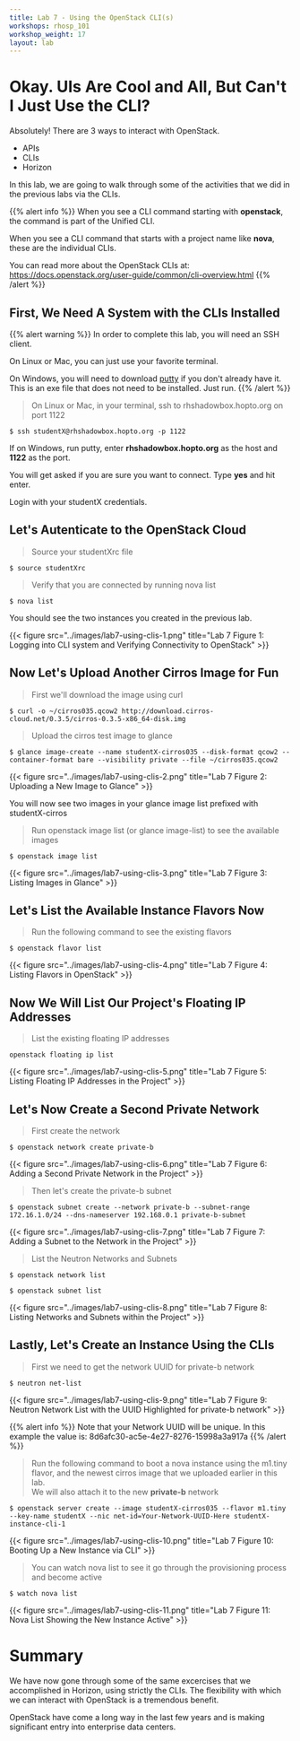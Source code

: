 ```yaml
---
title: Lab 7 - Using the OpenStack CLI(s)
workshops: rhosp_101
workshop_weight: 17
layout: lab
---
```


# Okay. UIs Are Cool and All, But Can't I Just Use the CLI?

Absolutely! There are 3 ways to interact with OpenStack.  
- APIs  
- CLIs  
- Horizon

In this lab, we are going to walk through some of the activities that we did in the previous labs via the CLIs.

{{% alert info %}}
When you see a CLI command starting with **openstack**, the command is part of the Unified CLI.

When you see a CLI command that starts with a project name like **nova**, these are the individual CLIs.

You can read more about the OpenStack CLIs at:
https://docs.openstack.org/user-guide/common/cli-overview.html
{{% /alert %}}

## First, We Need A System with the CLIs Installed

{{% alert warning %}}
In order to complete this lab, you will need an SSH client.

On Linux or Mac, you can just use your favorite terminal.

On Windows, you will need to download [putty](https://the.earth.li/~sgtatham/putty/latest/w64/putty.exe) if you don't already have it. This is an exe file that does not need to be installed. Just run.
{{% /alert %}}

> On Linux or Mac, in your terminal, ssh to rhshadowbox.hopto.org on port 1122

```
$ ssh studentX@rhshadowbox.hopto.org -p 1122
```

If on Windows, run putty, enter **rhshadowbox.hopto.org** as the host and **1122** as the port.

You will get asked if you are sure you want to connect. Type **yes** and hit enter.

Login with your studentX credentials.

## Let's Autenticate to the OpenStack Cloud

> Source your studentXrc file

```
$ source studentXrc
```

> Verify that you are connected by running nova list

```
$ nova list
```

You should see the two instances you created in the previous lab.

{{< figure src="../images/lab7-using-clis-1.png" title="Lab 7 Figure 1: Logging into CLI system and Verifying Connectivity to OpenStack" >}}

## Now Let's Upload Another Cirros Image for Fun

> First we'll download the image using curl

```
$ curl -o ~/cirros035.qcow2 http://download.cirros-cloud.net/0.3.5/cirros-0.3.5-x86_64-disk.img
```

> Upload the cirros test image to glance

```
$ glance image-create --name studentX-cirros035 --disk-format qcow2 --container-format bare --visibility private --file ~/cirros035.qcow2
```

{{< figure src="../images/lab7-using-clis-2.png" title="Lab 7 Figure 2: Uploading a New Image to Glance" >}}

You will now see two images in your glance image list prefixed with studentX-cirros

> Run openstack image list (or glance image-list) to see the available images

```
$ openstack image list
```

{{< figure src="../images/lab7-using-clis-3.png" title="Lab 7 Figure 3: Listing Images in Glance" >}}

## Let's List the Available Instance Flavors Now

> Run the following command to see the existing flavors

```
$ openstack flavor list
```

{{< figure src="../images/lab7-using-clis-4.png" title="Lab 7 Figure 4: Listing Flavors in OpenStack" >}}

## Now We Will List Our Project's Floating IP Addresses

> List the existing floating IP addresses

```
openstack floating ip list
```

{{< figure src="../images/lab7-using-clis-5.png" title="Lab 7 Figure 5: Listing Floating IP Addresses in the Project" >}}

## Let's Now Create a Second Private Network

> First create the network

```
$ openstack network create private-b
```

{{< figure src="../images/lab7-using-clis-6.png" title="Lab 7 Figure 6: Adding a Second Private Network in the Project" >}}

> Then let's create the private-b subnet

```
$ openstack subnet create --network private-b --subnet-range 172.16.1.0/24 --dns-nameserver 192.168.0.1 private-b-subnet
```

{{< figure src="../images/lab7-using-clis-7.png" title="Lab 7 Figure 7: Adding a Subnet to the Network in the Project" >}}

> List the Neutron Networks and Subnets

```
$ openstack network list

$ openstack subnet list
```

{{< figure src="../images/lab7-using-clis-8.png" title="Lab 7 Figure 8: Listing Networks and Subnets within the Project" >}}

## Lastly, Let's Create an Instance Using the CLIs

> First we need to get the network UUID for private-b network

```
$ neutron net-list
```

{{< figure src="../images/lab7-using-clis-9.png" title="Lab 7 Figure 9: Neutron Network List with the UUID Highlighted for private-b network" >}}

{{% alert info %}}
Note that your Network UUID will be unique. In this example the value is: 8d6afc30-ac5e-4e27-8276-15998a3a917a
{{% /alert %}}

> Run the following command to boot a nova instance using the m1.tiny flavor, and the newest cirros image that we uploaded earlier in this lab.  
> We will also attach it to the new **private-b** network

```
$ openstack server create --image studentX-cirros035 --flavor m1.tiny --key-name studentX --nic net-id=Your-Network-UUID-Here studentX-instance-cli-1
```

{{< figure src="../images/lab7-using-clis-10.png" title="Lab 7 Figure 10: Booting Up a New Instance via CLI" >}}

> You can watch nova list to see it go through the provisioning process and become active

```
$ watch nova list
```

{{< figure src="../images/lab7-using-clis-11.png" title="Lab 7 Figure 11: Nova List Showing the New Instance Active" >}}

# Summary

We have now gone through some of the same excercises that we accomplished in Horizon, using strictly the CLIs. The flexibility with which we can interact with OpenStack is a tremendous benefit.

OpenStack have come a long way in the last few years and is making significant entry into enterprise data centers.
